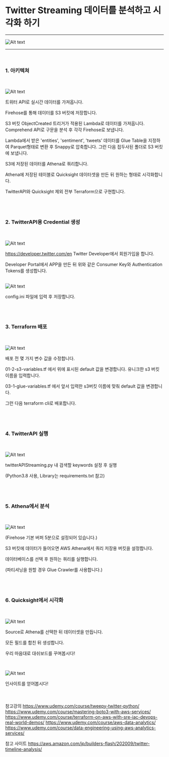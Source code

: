Twitter Streaming 데이터를 분석하고 시각화 하기
=============
---
![Alt text](./images/quicksight.jpg)

---
<br/>

### 1. 아키텍쳐
   
   <br/>

   ![Alt text](./images/architecture.jpg)

   트위터 API로 실시간 데이터를 가져옵니다.

   Firehose를 통해 데이터를 S3 버킷에 저장합니다.

   S3 버킷 ObjectCreated 트리거가 적용된 Lambda로 데이터를 가져옵니다. Comprehend API로 구문을 분석 후 각각 Firehose로 보냅니다.

   Lambda에서 받은 'entities', 'sentiment', 'tweets' 데이터를 Glue Table을 지정하여
   Parquet형태로 변환 후 Snappy로 압축합니다. 그런 다음 접두사된 폴더로 S3 버킷에 보냅니다.

   S3에 저장된 데이터를 Athena로 쿼리합니다.

   Athena에 저장된 테이블로 Quicksight 데이터셋을 만든 뒤 원하는 형태로 시각화합니다.

   TwitterAPI와 Quicksight 제외 전부 Terraform으로 구현합니다.
<br/>
<br/>
<br/>
<br/> 

###  2. TwitterAPI용 Credential 생성
   <br/>
   
   ![Alt text](./images/twitter-developer-credentials.jpg)
<br/>
  
https://developer.twitter.com/en Twitter Developer에서 회원가입을 합니다.
  
  Developer Portal에서 APP을 만든 뒤 위와 같은 Consumer Key와 Authentication Tokens를 생성합니다.
<br/>
<br/>

  ![Alt text](./images/config_init.jpg)

config.ini 파일에 입력 후 저장합니다.
<br/>
<br/>
<br/>
<br/>

###  3. Terraform 배포
   <br/>
   
  ![Alt text](./images/terraform-s3-bucket-var.jpg)

  배포 전 몇 가지 변수 값을 수정합니다.
  
  01-2-s3-variables.tf 에서 위에 표시된 default 값을 변경합니다. 유니크한 s3 버킷 이름을 입력합니다.

  03-1-glue-variables.tf 에서 앞서 입력한 s3버킷 이름에 맞춰 default 값을 변경합니다. 

   그런 다음 terraform cli로 배포합니다.
<br/>
<br/>
<br/>
<br/>

###  4. TwitterAPI 실행
   <br/>
   
   ![Alt text](./images/twitterAPIStreaming.jpg)

   twitterAPIStreaming.py 내 검색할 keywords 설정 후 실행

   (Python3.8 사용, Library는 requirements.txt 참고)
<br/>
<br/>
<br/>
<br/>

###  5. Athena에서 분석
   <br/>
   
   ![Alt text](./images/athena.jpg)

  (Firehose 기본 버퍼 5분으로 설정되어 있습니다.)

  S3 버킷에 데이터가 들어오면 AWS Athena에서 쿼리 저장용 버킷을 설정합니다.

  데이터베이스를 선택 후 원하는 쿼리를 실행합니다.

  (파티셔닝을 원할 경우 Glue Crawler를 사용합니다.)
<br/>
<br/>
<br/>
<br/>

###  6. Quicksight에서 시각화
   <br/>
   
   ![Alt text](./images/quicksight2.jpg)

   Source로 Athena를 선택한 뒤 데이터셋을 만듭니다.

   모든 필드를 합친 뒤 생성합니다.

   우리 마음대로 대쉬보드를 꾸며봅시다!

<br/>

   ![Alt text](./images/quicksight.jpg)

인사이트를 얻어봅시다!
<br/>
<br/>
<br/>
<br/>
참고강의
https://www.udemy.com/course/tweepy-twitter-python/
https://www.udemy.com/course/mastering-boto3-with-aws-services/
https://www.udemy.com/course/terraform-on-aws-with-sre-iac-devops-real-world-demos/
https://www.udemy.com/course/aws-data-analytics/
https://www.udemy.com/course/data-engineering-using-aws-analytics-services/

참고 사이트
https://aws.amazon.com/jp/builders-flash/202009/twitter-timeline-analysis/